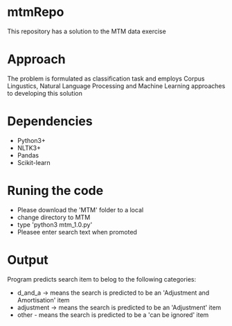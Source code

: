 # mtmRepo
This repository has a solution to the MTM data exercise

# Approach 
The problem is formulated as classification task and employs Corpus Lingustics, Natural Language Processing and Machine Learning approaches to developing this solution

# Dependencies
* Python3+
* NLTK3+ 
* Pandas 
* Scikit-learn 

# Runing the code
* Please download the 'MTM' folder to a local 
* change directory to MTM 
* type 'python3  mtm_1.0.py'
* Pleasee enter search text when promoted 

# Output
Program predicts search item to belog to the following categories:

* d_and_a -> means the search  is predicted to be an 'Adjustment and Amortisation' item
* adjustment -> means the search  is predicted to be an 'Adjustment' item
* other - means the search  is predicted to be  a 'can be ignored' item


